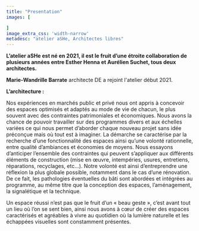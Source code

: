 ```yaml
---
title: "Presentation"
images: [

]
image_extra_css: 'width-narrow'
metadesc: "atelier aSHe, Architectes libres"
---
```


**L’atelier aSHe est né en 2021, il est le fruit d’une étroite collaboration de plusieurs années entre Esther Henna et Aurélien Suchet, tous deux architectes.**   


**Marie-Wandrille Barrate** architecte DE a rejoint l'atelier début 2021.  


**L’architecture :**

Nos expériences en marchés public et privé nous ont appris à concevoir des espaces optimisés et adaptés au mode de vie de chacun, le plus souvent avec des contraintes patrimoniales et économiques. Nous avons la chance de pouvoir travailler sur des programmes divers et aux échelles variées ce qui nous permet d’aborder chaque nouveau projet sans idée préconçue mais où tout est à imaginer. La démarche se caractérise par la recherche d’une fonctionnalité des espaces ainsi qu’une volonté rationnelle, entre qualité d’ambiances et économies de moyens. Nous essayons d’anticiper l’ensemble des contraintes qui peuvent s’appliquer aux différents éléments de construction (mise en œuvre, intempéries, usures, entretiens, réparations, recyclages, etc…). Notre volonté est ainsi d’entreprendre une réflexion la plus globale possible, notamment dans le cas d’une rénovation. De ce fait, les pathologies éventuelles du bâti sont abordées et intégrées au programme, au même titre que la conception des espaces, l’aménagement, la signalétique et la technique. 

Un espace réussi n’est pas que le fruit d’un « beau geste », c’est avant tout un lieu où l’on se sent bien, ainsi nous avons à cœur de créer des espaces caractérisés et agréables à vivre au quotidien où la lumière naturelle et les échappées visuelles sont constamment présentes.

